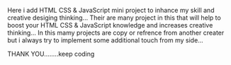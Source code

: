Here i add HTML CSS & JavaScript mini project to inhance my skill and creative desiging thinking...
Their are many project in this that will help to boost your HTML CSS & JavaScript knowledge and increases creative thinking...
In this mamy projects are copy or refrence from another creater but i always try to implement some additional touch from my side...



  THANK YOU........keep coding
